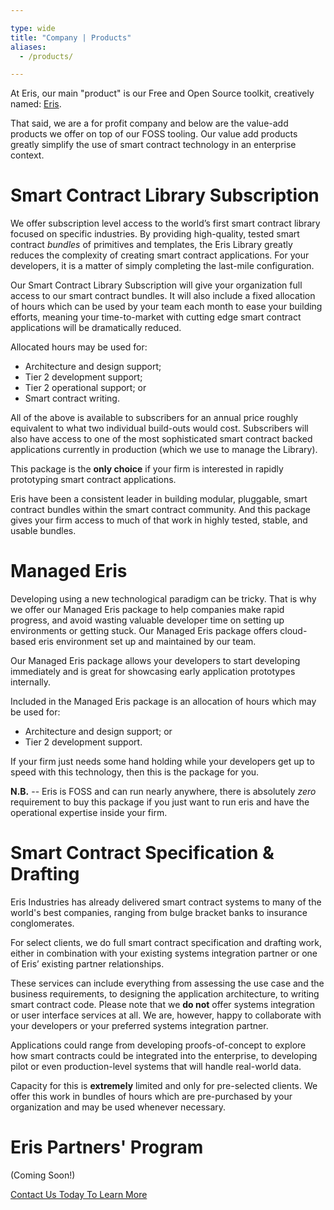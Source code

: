 ```yaml
---

type: wide
title: "Company | Products"
aliases:
  - /products/

---
```


At Eris, our main "product" is our Free and Open Source toolkit, creatively named: [Eris](/platform).

That said, we are a for profit company and below are the value-add products we offer on top of our FOSS tooling. Our value add products greatly simplify the use of smart contract technology in an enterprise context.

# Smart Contract Library Subscription

We offer subscription level access to the world’s first smart contract library focused on specific industries. By providing high-quality, tested smart contract *bundles* of primitives and templates, the Eris Library greatly reduces the complexity of creating smart contract applications. For your developers, it is a matter of simply completing the last-mile configuration.

Our Smart Contract Library Subscription will give your organization full access to our smart contract bundles. It will also include a fixed allocation of hours which can be used by your team each month to ease your building efforts, meaning your time-to-market with cutting edge smart contract applications will be dramatically reduced.

Allocated hours may be used for:

* Architecture and design support;
* Tier 2 development support;
* Tier 2 operational support; or
* Smart contract writing.

All of the above is available to subscribers for an annual price roughly equivalent to what two individual build-outs would cost. Subscribers will also have access to one of the most sophisticated smart contract backed applications currently in production (which we use to manage the Library).

This package is the **only choice** if your firm is interested in rapidly prototyping smart contract applications.

Eris have been a consistent leader in building modular, pluggable, smart contract bundles within the smart contract community. And this package gives your firm access to much of that work in highly tested, stable, and usable bundles.

# Managed Eris

Developing using a new technological paradigm can be tricky. That is why we offer our Managed Eris package to help companies make rapid progress, and avoid wasting valuable developer time on setting up environments or getting stuck. Our Managed Eris package offers cloud-based eris environment set up and maintained by our team.

Our Managed Eris package allows your developers to start developing immediately and is great for showcasing early application prototypes internally.

Included in the Managed Eris package is an allocation of hours which may be used for:

* Architecture and design support; or
* Tier 2 development support.

If your firm just needs some hand holding while your developers get up to speed with this technology, then this is the package for you.

**N.B.** -- Eris is FOSS and can run nearly anywhere, there is absolutely *zero* requirement to buy this package if you just want to run eris and have the operational expertise inside your firm.

# Smart Contract Specification & Drafting

Eris Industries has already delivered smart contract systems to many of the world's best companies, ranging from bulge bracket banks to insurance conglomerates.

For select clients, we do full smart contract specification and drafting work, either in combination with your existing systems integration partner or one of Eris’ existing partner relationships.

These services can include everything from assessing the use case and the business requirements, to designing the application architecture, to writing smart contract code. Please note that we **do not** offer systems integration or user interface services at all. We are, however, happy to collaborate with your developers or your preferred systems integration partner.

Applications could range from developing proofs-of-concept to explore how smart contracts could be integrated into the enterprise, to developing pilot or even production-level systems that will handle real-world data.

Capacity for this is **extremely** limited and only for pre-selected clients. We offer this work in bundles of hours which are pre-purchased by your organization and may be used whenever necessary.

# Eris Partners' Program

(Coming Soon!)

<a class="action-big" href="mailto:contact@erisindustries.com">Contact Us Today To Learn More</a>
